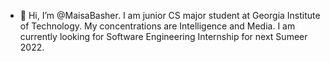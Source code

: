 - 👋 Hi, I’m @MaisaBasher. 
I am junior CS major student at Georgia Institute of Technology. My concentrations are Intelligence and Media. I am currently looking for Software Engineering Internship for next Sumeer 2022.


<!---
MaisaBasher/MaisaBasher is a ✨ special ✨ repository because its `README.md` (this file) appears on your GitHub profile.
You can click the Preview link to take a look at your changes.
--->
